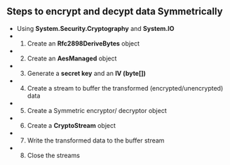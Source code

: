 ## Steps to encrypt and decypt data Symmetrically
- Using **System.Security.Cryptography** and **System.IO**
- 1. Create an **Rfc2898DeriveBytes** object
- 2. Create an **AesManaged** object
- 3. Generate a **secret key** and an **IV (byte[])**
- 4. Create a stream to buffer the transformed (encrypted/unencrypted) data
- 5. Create a Symmetric encryptor/ decryptor object
- 6. Create a **CryptoStream** object
- 7. Write the transformed data to the buffer stream
- 8. Close the streams
